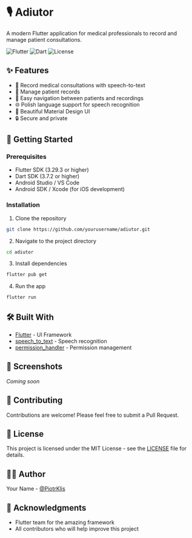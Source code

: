 # 🎙️ Adiutor

A modern Flutter application for medical professionals to record and manage patient consultations.

![Flutter](https://img.shields.io/badge/Flutter-3.29.3-blue)
![Dart](https://img.shields.io/badge/Dart-3.7.2-blue)
![License](https://img.shields.io/badge/license-MIT-green)

## ✨ Features

- 📝 Record medical consultations with speech-to-text
- 👥 Manage patient records
- 🎯 Easy navigation between patients and recordings
- 🌐 Polish language support for speech recognition
- 📱 Beautiful Material Design UI
- 🔒 Secure and private

## 🚀 Getting Started

### Prerequisites

- Flutter SDK (3.29.3 or higher)
- Dart SDK (3.7.2 or higher)
- Android Studio / VS Code
- Android SDK / Xcode (for iOS development)

### Installation

1. Clone the repository
```bash
git clone https://github.com/yourusername/adiutor.git
```

2. Navigate to the project directory
```bash
cd adiutor
```

3. Install dependencies
```bash
flutter pub get
```

4. Run the app
```bash
flutter run
```

## 🛠️ Built With

- [Flutter](https://flutter.dev/) - UI Framework
- [speech_to_text](https://pub.dev/packages/speech_to_text) - Speech recognition
- [permission_handler](https://pub.dev/packages/permission_handler) - Permission management

## 📱 Screenshots

*Coming soon*

## 🤝 Contributing

Contributions are welcome! Please feel free to submit a Pull Request.

## 📄 License

This project is licensed under the MIT License - see the [LICENSE](LICENSE) file for details.

## 👨‍💻 Author

Your Name - [@PiotrKlis](https://github.com/PiotrKlis)

## 🙏 Acknowledgments

- Flutter team for the amazing framework
- All contributors who will help improve this project
